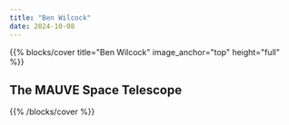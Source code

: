 ```yaml
---
title: "Ben Wilcock"
date: 2024-10-08
---
```


{{% blocks/cover title="Ben Wilcock" image_anchor="top" height="full" %}}

## The MAUVE Space Telescope


{{% /blocks/cover %}}
                    